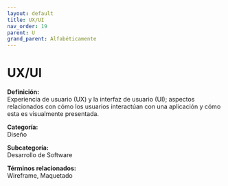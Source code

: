 ```yaml
---
layout: default
title: UX/UI
nav_order: 19
parent: U
grand_parent: Alfabéticamente
---
```


# UX/UI

**Definición:**  
Experiencia de usuario (UX) y la interfaz de usuario (UI); aspectos relacionados con cómo los usuarios interactúan con una aplicación y cómo esta es visualmente presentada.

**Categoría:**  
Diseño  

**Subcategoría:**  
Desarrollo de Software

**Términos relacionados:**  
Wireframe, Maquetado
